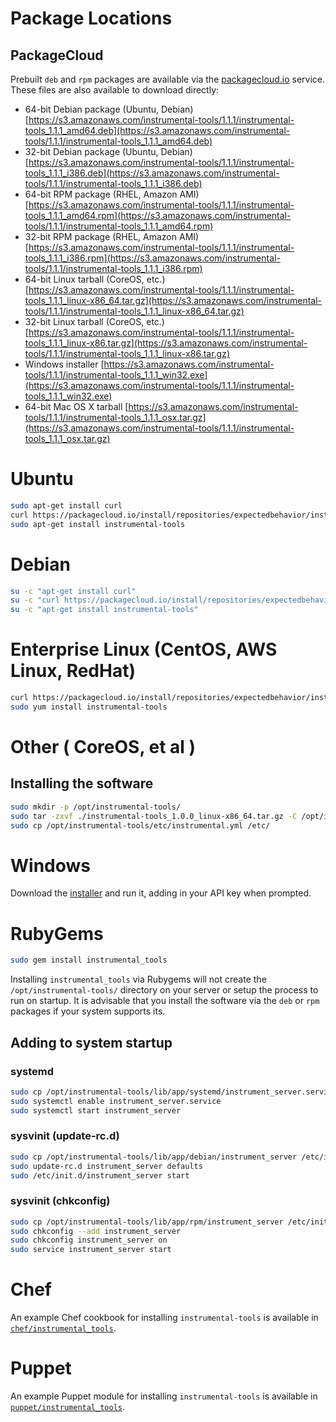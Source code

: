 # Package Locations

## PackageCloud

Prebuilt `deb` and `rpm` packages are available via the [packagecloud.io](https://packagecloud.io/) service. These files are also available to download directly:

* 64-bit Debian package (Ubuntu, Debian) [https://s3.amazonaws.com/instrumental-tools/1.1.1/instrumental-tools_1.1.1_amd64.deb](https://s3.amazonaws.com/instrumental-tools/1.1.1/instrumental-tools_1.1.1_amd64.deb)
* 32-bit Debian package (Ubuntu, Debian) [https://s3.amazonaws.com/instrumental-tools/1.1.1/instrumental-tools_1.1.1_i386.deb](https://s3.amazonaws.com/instrumental-tools/1.1.1/instrumental-tools_1.1.1_i386.deb)
* 64-bit RPM package (RHEL, Amazon AMI) [https://s3.amazonaws.com/instrumental-tools/1.1.1/instrumental-tools_1.1.1_amd64.rpm](https://s3.amazonaws.com/instrumental-tools/1.1.1/instrumental-tools_1.1.1_amd64.rpm)
* 32-bit RPM package (RHEL, Amazon AMI) [https://s3.amazonaws.com/instrumental-tools/1.1.1/instrumental-tools_1.1.1_i386.rpm](https://s3.amazonaws.com/instrumental-tools/1.1.1/instrumental-tools_1.1.1_i386.rpm)
* 64-bit Linux tarball (CoreOS, etc.) [https://s3.amazonaws.com/instrumental-tools/1.1.1/instrumental-tools_1.1.1_linux-x86_64.tar.gz](https://s3.amazonaws.com/instrumental-tools/1.1.1/instrumental-tools_1.1.1_linux-x86_64.tar.gz)
* 32-bit Linux tarball (CoreOS, etc.) [https://s3.amazonaws.com/instrumental-tools/1.1.1/instrumental-tools_1.1.1_linux-x86.tar.gz](https://s3.amazonaws.com/instrumental-tools/1.1.1/instrumental-tools_1.1.1_linux-x86.tar.gz)
* Windows installer [https://s3.amazonaws.com/instrumental-tools/1.1.1/instrumental-tools_1.1.1_win32.exe](https://s3.amazonaws.com/instrumental-tools/1.1.1/instrumental-tools_1.1.1_win32.exe)
* 64-bit Mac OS X tarball [https://s3.amazonaws.com/instrumental-tools/1.1.1/instrumental-tools_1.1.1_osx.tar.gz](https://s3.amazonaws.com/instrumental-tools/1.1.1/instrumental-tools_1.1.1_osx.tar.gz)

# Ubuntu

```sh
sudo apt-get install curl
curl https://packagecloud.io/install/repositories/expectedbehavior/instrumental/script.deb | sudo bash
sudo apt-get install instrumental-tools
```

# Debian

```sh
su -c "apt-get install curl"
su -c "curl https://packagecloud.io/install/repositories/expectedbehavior/instrumental/script.deb | bash"
su -c "apt-get install instrumental-tools"
```

# Enterprise Linux (CentOS, AWS Linux, RedHat)

```sh
curl https://packagecloud.io/install/repositories/expectedbehavior/instrumental/script.rpm | sudo bash
sudo yum install instrumental-tools
```

# Other ( CoreOS, et al )

## Installing the software

```sh
sudo mkdir -p /opt/instrumental-tools/
sudo tar -zxvf ./instrumental-tools_1.0.0_linux-x86_64.tar.gz -C /opt/instrumental-tools/ --strip 1
sudo cp /opt/instrumental-tools/etc/instrumental.yml /etc/
```

# Windows

Download the [installer](https://s3.amazonaws.com/instrumental-tools/1.1.1/instrumental-tools_1.1.1_win32.exe) and run it, adding in your API key when prompted.

# RubyGems

```sh
sudo gem install instrumental_tools
```

Installing `instrumental_tools` via Rubygems will not create the `/opt/instrumental-tools/` directory on your server or setup the process to run on startup. It is advisable that you install the software via the `deb` or `rpm` packages if your system supports its.

## Adding to system startup

### systemd

```sh
sudo cp /opt/instrumental-tools/lib/app/systemd/instrument_server.service  /etc/systemd/system/
sudo systemctl enable instrument_server.service
sudo systemctl start instrument_server
```

### sysvinit (update-rc.d)

```sh
sudo cp /opt/instrumental-tools/lib/app/debian/instrument_server /etc/init.d/
sudo update-rc.d instrument_server defaults
sudo /etc/init.d/instrument_server start
```

### sysvinit (chkconfig)

```sh
sudo cp /opt/instrumental-tools/lib/app/rpm/instrument_server /etc/init.d/
sudo chkconfig --add instrument_server
sudo chkconfig instrument_server on
sudo service instrument_server start
```

# Chef

An example Chef cookbook for installing `instrumental-tools` is available in [`chef/instrumental_tools`](chef/instrumental_tools).

# Puppet

An example Puppet module for installing `instrumental-tools` is available in [`puppet/instrumental_tools`](puppet/instrumental_tools).
